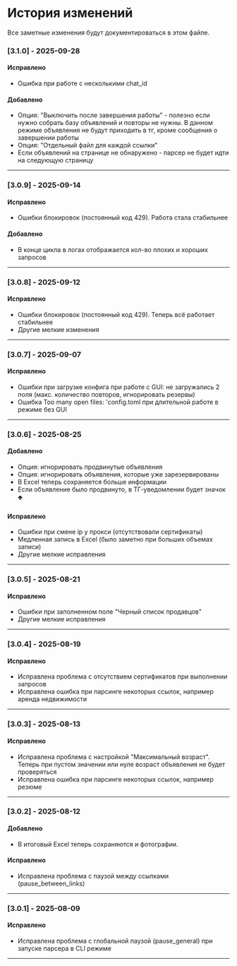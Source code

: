 # История изменений

Все заметные изменения будут документироваться в этом файле.  

### [3.1.0] - 2025-09-28
#### Исправлено
- Ошибка при работе с несколькими chat_id 

#### Добавлено
- Опция: "Выключить после завершения работы" - полезно если нужно собрать базу объявлений и повторы не нужны.
В данном режиме объявления не будут приходить в тг, кроме сообщения о завершении работы
- Опция: "Отдельный файл для каждой ссылки"
- Если объявлений на странице не обнаружено - парсер не будет идти на следующую страницу

---

### [3.0.9] - 2025-09-14
#### Исправлено
- Ошибки блокировок (постоянный код 429). Работа стала стабильнее

#### Добавлено
- В конце цикла в логах отображается кол-во плохих и хороших запросов


---

### [3.0.8] - 2025-09-12
#### Исправлено
- Ошибки блокировок (постоянный код 429). Теперь всё работает стабильнее
- Другие мелкие изменения

---

### [3.0.7] - 2025-09-07
#### Исправлено
- Ошибки при загрузке конфига при работе с GUI: не загружались 2 поля (макс. количество повторов, игнорировать резервы)
- Ошибка Too many open files: 'config.toml при длительной работе в режиме без GUI

---

### [3.0.6] - 2025-08-25
#### Добавлено
- Опция: игнорировать продвинутые объявления
- Опция: игнорировать объявления, которые уже зарезервированы
- В Excel теперь сохраняется больше информации
- Если объявление было продвинуто, в ТГ-уведомлении будет значок 🢁
#### Исправлено
- Ошибки при смене ip у прокси (отсутствовали сертификаты)
- Медленная запись в Excel (было заметно при больших объемах записи)
- Другие мелкие исправления

---

### [3.0.5] - 2025-08-21
#### Исправлено
- Ошибки при заполненном поле "Черный список продавцов"
- Другие мелкие исправления

---

### [3.0.4] - 2025-08-19
#### Исправлено
- Исправлена проблема с отсутствием сертификатов при выполнении запросов
- Исправлена ошибка при парсинге некоторых ссылок, например аренда недвижимости

---

### [3.0.3] - 2025-08-13
#### Исправлено
- Исправлена проблема с настройкой "Максимальный возраст". Теперь при пустом значении или нуле возраст объявления не будет проверяться
- Исправлена ошибка при парсинге некоторых ссылок, например резюме
---

### [3.0.2] - 2025-08-12
#### Добавлено
- В итоговый Excel теперь сохраняются и фотографии.

#### Исправлено
- Исправлена проблема с паузой между ссылками (pause_between_links)

---

### [3.0.1] - 2025-08-09
#### Исправлено
- Исправлена проблема с глобальной паузой (pause_general) при запуске парсера в CLI режиме

---